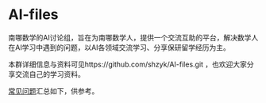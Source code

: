 # AI-files

南哪数学的AI讨论组，旨在为南哪数学人，提供一个交流互助的平台，解决数学人在AI学习中遇到的问题，以AI各领域交流学习、分享保研留学经历为主。

本群详细信息与资料可见https://github.com/shzyk/AI-files.git ，也欢迎大家分享交流自己的学习资料。

[常见问题](https://github.com/shzyk/AI-files/blob/main/%E9%97%AE%E9%A2%98%E8%A7%A3%E7%AD%94.md)汇总如下，供参考。
